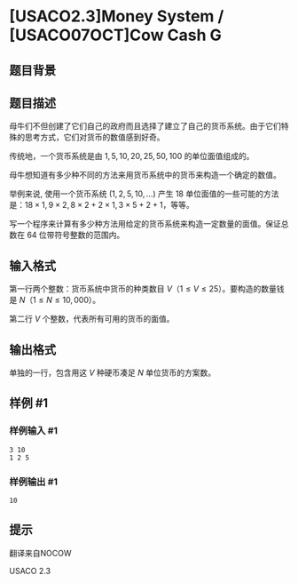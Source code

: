 # [USACO2.3]Money System / [USACO07OCT]Cow Cash G

## 题目背景



## 题目描述

母牛们不但创建了它们自己的政府而且选择了建立了自己的货币系统。由于它们特殊的思考方式，它们对货币的数值感到好奇。

传统地，一个货币系统是由 $1,5,10,20,25,50,100$ 的单位面值组成的。

母牛想知道有多少种不同的方法来用货币系统中的货币来构造一个确定的数值。

举例来说, 使用一个货币系统 $(1,2,5,10, \ldots)$ 产生 $18$ 单位面值的一些可能的方法是：$18 \times 1, 9 \times 2, 8 \times 2+2 \times 1, 3 \times 5+2+1$，等等。

写一个程序来计算有多少种方法用给定的货币系统来构造一定数量的面值。保证总数在 $64$ 位带符号整数的范围内。


## 输入格式

第一行两个整数：货币系统中货币的种类数目 $V$（$1 \leq V \leq 25$）。要构造的数量钱是 $N$（$1 \leq N \leq 10,000$）。

第二行 $V$ 个整数，代表所有可用的货币的面值。

## 输出格式

单独的一行，包含用这 $V$ 种硬币凑足 $N$ 单位货币的方案数。


## 样例 #1

### 样例输入 #1
```
3 10
1 2 5
```

### 样例输出 #1

```
10
```

## 提示

翻译来自NOCOW

USACO 2.3

